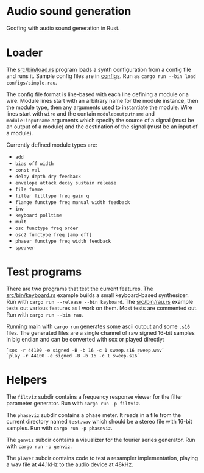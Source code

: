 # Audio sound generation

Goofing with audio sound generation in Rust.

# Loader

The [src/bin/load.rs](src/bin/load.rs) program loads a synth configuration from
a config file and runs it.  Sample config files are in [configs](configs).
Run as `cargo run --bin load configs/simple.rau`.

The config file format is line-based with each line defining a module or a wire. 
Module lines start with an arbitrary name for the module instance, then the
module type, then any arguments used to instantiate the module. Wire lines start
with `wire` and the contain `module:outputname` and `module:inputname` arguments
which specify the source of a signal (must be an output of a module) and the 
destination of the signal (must be an input of a module).

Currently defined module types are:
* `add`
* `bias off width`
* `const val`
* `delay depth dry feedback`
* `envelope attack decay sustain release`
* `file fname`
* `filter filttype freq gain q`
* `flange functype freq manual width feedback`
* `inv`
* `keyboard polltime`
* `mult`
* `osc functype freq order`
* `osc2 functype freq [amp off]`
* `phaser functype freq width feedback`
* `speaker`

# Test programs

There are two programs that test the current features. 
The [src/bin/keyboard.rs](src/bin/keyboard.rs) example builds a small keyboard-based
synthesizer. Run with `cargo run --release --bin keyboard`.
The [src/bin/rau.rs](src/bin/rau.rs) example tests out various features as I
work on them. Most tests are commented out. Run with
`cargo run --bin rau`.

Running main with `cargo run` generates some ascii output and
some `.s16` files. The generated files are a single channel of
raw signed 16-bit samples in big endian and can be converted 
with sox or played directly:

    `sox -r 44100 -e signed -B -b 16 -c 1 sweep.s16 sweep.wav`
    `play -r 44100 -e signed -B -b 16 -c 1 sweep.s16`


# Helpers

The `filtviz` subdir contains a frequency response viewer for
the filter parameter generator.  Run with `cargo run -p filtviz`.

The `phaseviz` subdir contains a phase meter. It reads in a file
from the current directory named `test.wav` which should be a
stereo file with 16-bit samples. Run with `cargo run -p phaseviz`.

The `genviz` subdir contains a visualizer for the fourier series
generator. Run with `cargo run -p genviz`.

The `player` subdir contains code to test a resampler implementation,
playing a wav file at 44.1kHz to the audio device at 48kHz.
